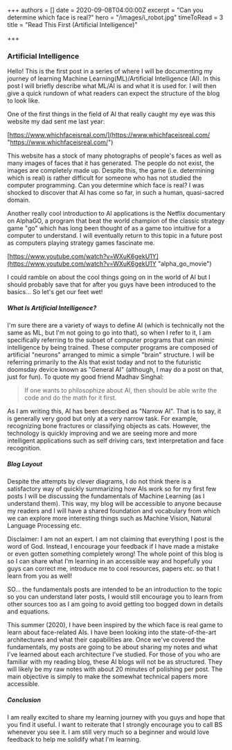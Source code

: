 +++
authors = []
date = 2020-09-08T04:00:00Z
excerpt = "Can you determine which face is real?"
hero = "/images/i_robot.jpg"
timeToRead = 3
title = "Read This First (Artificial Intelligence)"

+++
### Artificial Intelligence

Hello! This is the first post in a series of where I will be documenting my journey of learning Machine Learning(ML)/Artificial Intelligence (AI). In this post I will briefly describe what ML/AI is and what it is used for. I will then give a quick rundown of what readers can expect the structure of the blog to look like.

One of the first things in the field of AI that really caught my eye was this website my dad sent me last year:

[https://www.whichfaceisreal.com/](https://www.whichfaceisreal.com/ "https://www.whichfaceisreal.com/")

This website has a stock of many photographs of people's faces as well as many images of faces that it has generated. The people do not exist, the images are completely made up. Despite this, the game (i.e. determining which is real) is rather difficult for someone who has not studied the computer programming. Can you determine which face is real? I was shocked to discover that AI has come so far, in such a human, quasi-sacred domain.

Another really cool introduction to AI applications is the Netflix documentary on AlphaGO, a program that beat the world champion of the classic strategy game "go" which has long been thought of as a game too intuitive for a computer to understand. I will eventually return to this topic in a future post as computers playing strategy games fascinate me.

[https://www.youtube.com/watch?v=WXuK6gekU1Y](https://www.youtube.com/watch?v=WXuK6gekU1Y "alpha_go_movie")

I could ramble on about the cool things going on in the world of AI but I should probably save that for after you guys have been introduced to the basics... So let's get our feet wet!

##### What Is Artificial Intelligence?

I'm sure there are a variety of ways to define AI (which is technically not the same as ML, but I'm not going to go into that), so when I refer to it, I am specifically referring to the subset of computer programs that can _mimic_ intelligence by being trained. These computer programs are composed of artificial "neurons" arranged to mimic a simple "brain" structure. I will be referring primarily to the AIs that exist today and not to the futuristic doomsday device known as "General AI" (although, I may do a post on that, just for fun). To quote my good friend Madhav Singhal: 

> If one wants to philosophize about AI, then should be able write the code and do the math for it first.

As I am writing this, AI has been described as "Narrow AI". That is to say, it is generally very good but only at a very narrow task. For example, recognizing bone fractures or classifying objects as cats. However, the technology is quickly improving and we are seeing more and more intelligent applications such as self driving cars, text interpretation and face recognition. 

#####  Blog Layout

Despite the attempts by clever diagrams, I do not think there is a satisfactory way of quickly summarizing how AIs work so for my first few posts I will be discussing the fundamentals of Machine Learning (as I understand them). This way, my blog will be accessible to anyone because my readers and I will have a shared foundation and vocabulary from which we can explore more interesting things such as Machine Vision, Natural Language Processing etc. 

Disclaimer: I am not an expert. I am not claiming that everything I post is the word of God. Instead, I encourage your feedback if I have made a mistake or even gotten something completely wrong! The whole point of this blog is so I can share what I'm learning in an accessible way and hopefully you guys can correct me, introduce me to cool resources, papers etc. so that I learn from you as well!

SO... the fundamentals posts are intended to be an introduction to the topic so you can understand later posts, I would still encourage you to learn from other sources too as I am going to avoid getting too bogged down in details and equations.

This summer (2020), I have been inspired by the which face is real game to learn about face-related AIs. I have been looking into the state-of-the-art architectures and what their capabilities are. Once we've covered the fundamentals,  my posts are going to be about sharing my notes and what I've learned about each architecture I've studied. For those of you who are familiar with my reading blog, these AI blogs will not be as structured. They will likely be my raw notes with about 20 minutes of polishing per post. The main objective is simply to make the somewhat technical papers more accessible.

##### Conclusion

I am really excited to share my learning journey with you guys and hope that you find it useful. I want to reiterate that I strongly encourage you to call BS whenever you see it. I am still very much so a beginner and would love feedback to help me solidify what I'm learning.